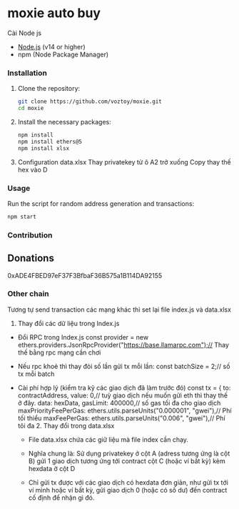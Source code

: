 # moxie auto buy

Cài Node js

- [Node.js](https://nodejs.org/) (v14 or higher)
- npm (Node Package Manager)

### Installation

1. Clone the repository:

   ```bash
   git clone https://github.com/voztoy/moxie.git
   cd moxie
   ```

2. Install the necessary packages:

   ```bash
   npm install
   npm install ethers@5
   npm install xlsx
   ```
3.  Configuration data.xlsx
Thay privatekey từ ô A2 trở xuống
Copy thay thế hex vào D


### Usage

Run the script for random address generation and transactions:

   ```bash
   npm start
   ```


### Contribution


## Donations

0xADE4FBED97eF37F3BfbaF36B575a1B114DA92155

### Other chain

Tương tự send transaction các mạng khác thì set lại file index.js và data.xlsx


1. Thay đổi các dữ liệu trong Index.js

+ Đổi RPC trong Index.js
const provider = new ethers.providers.JsonRpcProvider("https://base.llamarpc.com");// Thay thế bằng rpc mạng cần chơi

+ Nếu rpc khoẻ thì thay đỏi số lần gửi tx mỗi lần:
const batchSize = 2;// số tx mỗi batch

+ Cài phí hợp lý (kiểm tra kỹ các giao dịch đã làm trước đó)
       const tx = {
            to: contractAddress,
            value: 0,// tuỳ giao dịch nếu muốn gửi eth thì thay thế ở đây.
            data: hexData,
            gasLimit: 400000,// số gas tối đa cho giao dịch
            maxPriorityFeePerGas: ethers.utils.parseUnits("0.000001", "gwei"),// Phí tối thiểu
            maxFeePerGas: ethers.utils.parseUnits("0.006", "gwei"),// Phí tôi đa
  2. Thay đổi trong data.xlsx

   -  File data.xlsx chứa các giữ liệu mà file index cần chạy.
     
   -   Nghĩa chung là: Sử dụng privatekey ở cột A (adress tương ứng là cột B) gửi 1 giao dịch tương ứng tới contract cột C (hoặc ví bất kỳ) kèm hexdata ở cột D

   -  Chỉ gửi tx được với các giao dịch có hexdata đơn giản, như gửi tx tới ví mình hoặc ví bất kỳ, gửi giao dịch 0 (hoặc có số dư) đến contract cố định để nhận gì đó.     
  
